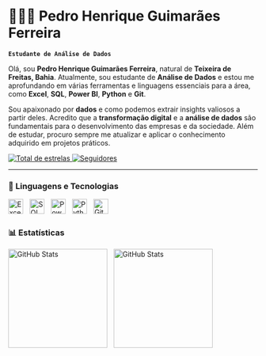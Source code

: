 # 👨🏻‍💻 Pedro Henrique Guimarães Ferreira

**`Estudante de Análise de Dados`**

Olá, sou **Pedro Henrique Guimarães Ferreira**, natural de **Teixeira de Freitas, Bahia**. Atualmente, sou estudante de **Análise de Dados** e estou me aprofundando em várias ferramentas e linguagens essenciais para a área, como **Excel**, **SQL**, **Power BI**, **Python** e **Git**.

Sou apaixonado por **dados** e como podemos extrair insights valiosos a partir deles. Acredito que a **transformação digital** e a **análise de dados** são fundamentais para o desenvolvimento das empresas e da sociedade. Além de estudar, procuro sempre me atualizar e aplicar o conhecimento adquirido em projetos práticos.

<p align="left">
    <a href="https://github.com/phguimaraesf">
        <img 
            alt="Total de estrelas" 
            title="Total de estrelas GitHub" 
            src="https://custom-icon-badges.demolab.com/github/stars/phguimaraesf?color=55960c&style=for-the-badge&labelColor=488207&logo=star&label=estrelas"
        />
    </a>
    <a href="https://github.com/phguimaraesf?tab=followers">
        <img 
            alt="Seguidores" 
            title="Me siga no GitHub" 
            src="https://custom-icon-badges.demolab.com/github/followers/phguimaraesf?color=236ad3&labelColor=1155ba&style=for-the-badge&logo=github&label=Seguidores&logoColor=white"
        />
    </a>
</p>

---

### 🤖 Linguagens e Tecnologias

<img 
    align="left" 
    alt="Excel"
    title="Excel" 
    width="30px" 
    style="padding-right: 10px;" 
    src="https://cdn.jsdelivr.net/gh/devicons/devicon@latest/icons/microsoft/microsoft-original.svg" 
/>
<img 
    align="left" 
    alt="SQL"
    title="SQL" 
    width="30px" 
    style="padding-right: 10px;" 
    src="https://cdn.jsdelivr.net/gh/devicons/devicon@latest/icons/mysql/mysql-original.svg" 
/>
<img 
    align="left" 
    alt="Power BI"
    title="Power BI" 
    width="30px" 
    style="padding-right: 10px;" 
    src="https://cdn.jsdelivr.net/gh/devicons/devicon@latest/icons/powerbi/powerbi-original.svg" 
/>
<img 
    align="left" 
    alt="Python"
    title="Python" 
    width="30px" 
    style="padding-right: 10px;" 
    src="https://cdn.jsdelivr.net/gh/devicons/devicon@latest/icons/python/python-original.svg" 
/>
<img 
    align="left" 
    alt="Git"
    title="Git" 
    width="30px" 
    style="padding-right: 10px;" 
    src="https://cdn.jsdelivr.net/gh/devicons/devicon@latest/icons/git/git-original.svg" 
/>

<br/>
<br/>

### 📊 Estatísticas

<p>
  <img 
    align="left" 
    alt="GitHub Stats" 
    height="200" 
    style="padding-right: 10px;" 
    src="https://github-readme-stats.vercel.app/api?username=phguimaraesf&show_icons=true&theme=tokyonight&include_all_commits=true&locale=pt-br" 
  />

<img 
      align="left" 
      alt="GitHub Stats" 
      height="200" 
      src="https://github-readme-stats.vercel.app/api/top-langs/?username=phguimaraesf&theme=tokyonight&layout=compact&custom_title=Tecnologias&langs_count=9" 
  />

</p>
